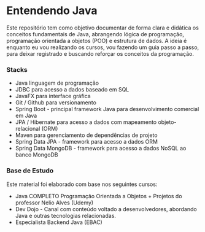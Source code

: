 # Entendendo Java

<p>Este repositório tem como objetivo documentar de forma clara e didática os conceitos fundamentais de Java, abrangendo lógica de programação, programação orientada a objetos (POO) e estrutura de dados. A ideia é enquanto eu vou realizando os cursos, vou fazendo um guia passo a passo, para deixar registrado e buscando reforçar os conceitos da programação.</p>

<h3>Stacks</h3>

* Java linguagem de programação
* JDBC para acesso a dados baseado em SQL
* JavaFX para interface gráfica
* Git / Github para versionamento
* Spring Boot - principal framework Java para desenvolvimento comercial em Java
* JPA / Hibernate para acesso a dados com mapeamento objeto-relacional (ORM)
* Maven para gerenciamento de dependências de projeto
* Spring Data JPA - framework para acesso a dados ORM
* Spring Data MongoDB - framework para acesso a dados NoSQL ao banco MongoDB

<h3>Base de Estudo</h3>

<p>Este material foi elaborado com base nos seguintes cursos:</p>

* Java COMPLETO Programação Orientada a Objetos + Projetos do professor Nelio Alves (Udemy)
* Dev Dojo - Canal com conteúdo voltado a desenvolvedores, abordando Java e outras tecnologias relacionadas.
* Especialista Backend Java (EBAC)
